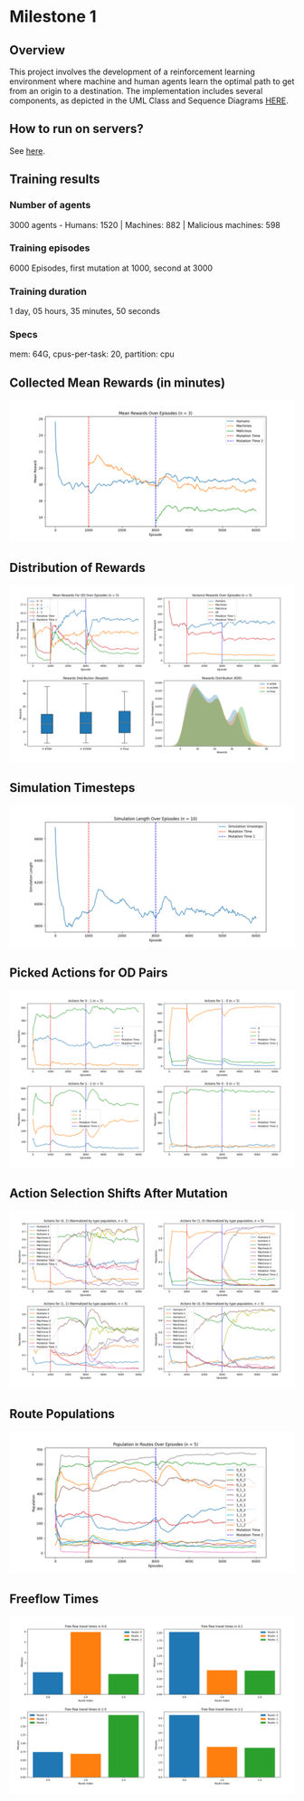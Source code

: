 # Milestone 1

## Overview

This project involves the development of a reinforcement learning environment where machine and human agents learn the optimal path to get from an origin to a destination.
The implementation includes several components, as depicted in the UML Class and Sequence Diagrams [HERE](https://miro.com/app/board/uXjVN4vGqSI=/?share_link_id=316593087566).

## How to run on servers?

See [here](server_scripts/how_to.md).

## Training results

### Number of agents
3000 agents - Humans: 1520 | Machines: 882 | Malicious machines: 598
### Training episodes
6000 Episodes, first mutation at 1000, second at 3000
### Training duration
1 day, 05 hours, 35 minutes, 50 seconds
### Specs
mem: 64G, cpus-per-task: 20, partition: cpu


## Collected Mean Rewards (in minutes)
![](readme_plots/rewards.png)


## Distribution of Rewards
![](readme_plots/rewards_dist.png)


## Simulation Timesteps
![](readme_plots/simulation_length.png)


## Picked Actions for OD Pairs
![](readme_plots/actions.png)


## Action Selection Shifts After Mutation
![](readme_plots/actions_shifts.png)


## Route Populations
![](readme_plots/flows.png)


## Freeflow Times
![](readme_plots/ff_travel_time.png)